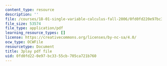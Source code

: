 ```yaml
---
content_type: resource
description: ''
file: /courses/18-01-single-variable-calculus-fall-2006/0fd0fd220e97bc3355cb705ca721b760_wOHrNt9ScYs.pdf
file_size: 53574
file_type: application/pdf
learning_resource_types: []
license: https://creativecommons.org/licenses/by-nc-sa/4.0/
ocw_type: OCWFile
resourcetype: Document
title: 3play pdf file
uid: 0fd0fd22-0e97-bc33-55cb-705ca721b760
---
```

